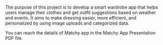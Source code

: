 The purpose of this project is to develop a smart wardrobe app that helps users manage their clothes and get outfit suggestions based on weather and events. It aims to make dressing easier, more efficient, and personalized by using image uploads and categorized data.

You can reach the details of Matchy app in the Matchy App Presentation PDF file.
